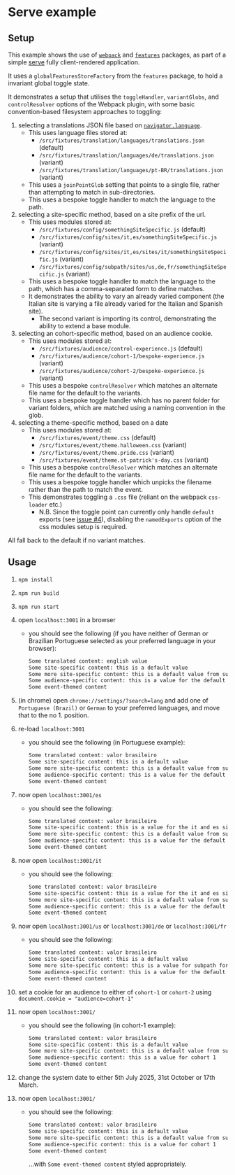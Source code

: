 # Serve example

## Setup

This example shows the use of [`webpack`](../../packages/webpack/docs/README.md) and [`features`](../../packages/features/docs/README.md) packages, as part of a simple [serve](https://github.com/vercel/serve) fully client-rendered application.

It uses a `globalFeaturesStoreFactory` from the `features` package, to hold a invariant global toggle state.

It demonstrates a setup that utilises the `toggleHandler`, `variantGlobs`, and `controlResolver` options of the Webpack plugin, with some basic convention-based filesystem approaches to toggling:

1. selecting a translations JSON file based on [`navigator.language`](https://developer.mozilla.org/en-US/docs/Web/API/Navigator/language).
    - This uses language files stored at:
      - `/src/fixtures/translation/languages/translations.json` (default)
      - `/src/fixtures/translation/languages/de/translations.json` (variant)
      - `/src/fixtures/translation/languages/pt-BR/translations.json` (variant)
    - This uses a `joinPointGlob` setting that points to a single file, rather than attempting to match in sub-directories.
    - This uses a bespoke toggle handler to match the language to the path.
2. selecting a site-specific method, based on a site prefix of the url.
    - This uses modules stored at:
      - `/src/fixtures/config/somethingSiteSpecific.js` (default)
      - `/src/fixtures/config/sites/it,es/somethingSiteSpecific.js` (variant)
      - `/src/fixtures/config/sites/it,es/sites/it/somethingSiteSpecific.js` (variant)
      - `/src/fixtures/config/subpath/sites/us,de,fr/somethingSiteSpecific.js` (variant)
    - This uses a bespoke toggle handler to match the language to the path, which has a comma-separated form to define matches.
    - It demonstrates the ability to vary an already varied component (the Italian site is varying a file already varied for the Italian and Spanish site).
      - The second variant is importing its control, demonstrating the ability to extend a base module.
3. selecting an cohort-specific method, based on an audience cookie.
    - This uses modules stored at:
      - `/src/fixtures/audience/control-experience.js` (default)
      - `/src/fixtures/audience/cohort-1/bespoke-experience.js` (variant)
      - `/src/fixtures/audience/cohort-2/bespoke-experience.js` (variant)
    - This uses a bespoke `controlResolver` which matches an alternate file name for the default to the variants.
    - This uses a bespoke toggle handler which has no parent folder for variant folders, which are matched using a naming convention in the glob.
4. selecting a theme-specific method, based on a date
    - This uses modules stored at:
      - `/src/fixtures/event/theme.css` (default)
      - `/src/fixtures/event/theme.halloween.css` (variant)
      - `/src/fixtures/event/theme.pride.css` (variant)
      - `/src/fixtures/event/theme.st-patrick's-day.css` (variant)
    - This uses a bespoke `controlResolver` which matches an alternate file name for the default to the variants.
    - This uses a bespoke toggle handler which unpicks the filename rather than the path to match the event.
    - This demonstrates toggling a `.css` file (reliant on the webpack `css-loader` etc.)
      - N.B. Since the toggle point can currently only handle `default` exports (see [issue #4](https://github.com/ASOS/web-toggle-point/issues/4)), disabling the `namedExports` option of the css modules setup is required.

All fall back to the default if no variant matches.

## Usage

1. `npm install`
2. `npm run build`
3. `npm run start`
4. open `localhost:3001` in a browser
   - you should see the following (if you have neither of German or Brazilian Portuguese selected as your preferred language in your browser):

      ```html
      Some translated content: english value
      Some site-specific content: this is a default value
      Some more site-specific content: this is a default value from subpath
      Some audience-specific content: this is a value for the default experience
      Some event-themed content
      ```

5. (in chrome) open `chrome://settings/?search=lang` and add one of `Portuguese (Brazil)` or `German` to your preferred languages, and move that to the no 1. position.
6. re-load `localhost:3001`
   - you should see the following (in Portuguese example):

      ```html
      Some translated content: valor brasileiro
      Some site-specific content: this is a default value
      Some more site-specific content: this is a default value from subpath
      Some audience-specific content: this is a value for the default experience
      Some event-themed content
      ```

7. now open `localhost:3001/es`
    - you should see the following:

      ```html
      Some translated content: valor brasileiro
      Some site-specific content: this is a value for the it and es sites
      Some more site-specific content: this is a default value from subpath
      Some audience-specific content: this is a value for the default experience
      Some event-themed content
      ```

8. now open `localhost:3001/it`
    - you should see the following:

      ```html
      Some translated content: valor brasileiro
      Some site-specific content: this is a value for the it and es sites, extended for the it site
      Some more site-specific content: this is a default value from subpath
      Some audience-specific content: this is a value for the default experience
      Some event-themed content
      ```

9. now open `localhost:3001/us` or `localhost:3001/de` or `localhost:3001/fr`
    - you should see the following:

      ```html
      Some translated content: valor brasileiro
      Some site-specific content: this is a default value
      Some more site-specific content: this is a value for subpath for the us, de and fr sites
      Some audience-specific content: this is a value for the default experience
      Some event-themed content
      ```

10. set a cookie for an audience to either of `cohort-1` or `cohort-2` using `document.cookie = "audience=cohort-1"`
11. now open `localhost:3001/`
    - you should see the following (in cohort-1 example):

      ```html
      Some translated content: valor brasileiro
      Some site-specific content: this is a default value
      Some more site-specific content: this is a default value from subpath
      Some audience-specific content: this is a value for cohort 1
      Some event-themed content
      ```

12. change the system date to either 5th July 2025, 31st October or 17th March.
13. now open `localhost:3001/`
    - you should see the following:

      ```html
      Some translated content: valor brasileiro
      Some site-specific content: this is a default value
      Some more site-specific content: this is a default value from subpath
      Some audience-specific content: this is a value for cohort 1
      Some event-themed content
      ```

      ...with `Some event-themed content` styled appropriately.
